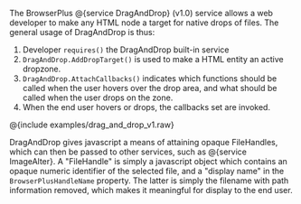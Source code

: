 The BrowserPlus @{service DragAndDrop} (v1.0) service allows a web developer to make any HTML node a target for
native drops of files. The general usage of DragAndDrop is thus:

1. Developer `requires()` the DragAndDrop built-in service
2. `DragAndDrop.AddDropTarget()` is used to make a HTML entity an active dropzone.
3. `DragAndDrop.AttachCallbacks()` indicates which functions should be called when the user hovers over the drop area, and what should be called when the user drops on the zone.
4. When the end user hovers or drops, the callbacks set are invoked.

@{include examples/drag_and_drop_v1.raw}

DragAndDrop gives javascript a means of attaining opaque FileHandles, which can then be passed to other services, such as
@{service ImageAlter}. A "FileHandle" is simply a javascript object which contains an opaque numeric
identifier of the selected file, and a "display name" in the `BrowserPlusHandleName` property. The latter is simply the
filename with path information removed, which makes it meaningful for display to the end user.
